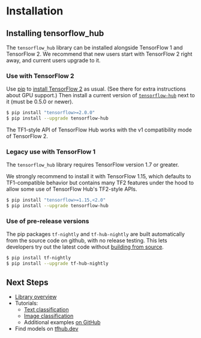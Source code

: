 <!--* freshness: { owner: 'arnoegw' } reviewed: '2020-09-09' *-->

# Installation

## Installing tensorflow_hub

The `tensorflow_hub` library can be installed alongside TensorFlow 1 and
TensorFlow 2. We recommend that new users start with TensorFlow 2 right away,
and current users upgrade to it.

### Use with TensorFlow 2

Use [pip](https://pip.pypa.io/) to
[install TensorFlow 2](https://www.tensorflow.org/install) as usual. (See there
for extra instructions about GPU support.) Then install a current version of
[`tensorflow-hub`](https://pypi.org/project/tensorflow-hub/) next to it (must be
0.5.0 or newer).

```bash
$ pip install "tensorflow>=2.0.0"
$ pip install --upgrade tensorflow-hub
```

The TF1-style API of TensorFlow Hub works with the v1 compatibility mode of
TensorFlow 2.

### Legacy use with TensorFlow 1

The `tensorflow_hub` library requires TensorFlow version 1.7 or greater.

We strongly recommend to install it with TensorFlow 1.15, which defaults to
TF1-compatible behavior but contains many TF2 features under the hood to allow
some use of TensorFlow Hub's TF2-style APIs.

```bash
$ pip install "tensorflow>=1.15,<2.0"
$ pip install --upgrade tensorflow-hub
```

### Use of pre-release versions

The pip packages `tf-nightly` and `tf-hub-nightly` are built automatically from
the source code on github, with no release testing. This lets developers try out
the latest code without [building from source](build_from_source.md).

```bash
$ pip install tf-nightly
$ pip install --upgrade tf-hub-nightly
```

## Next Steps

-   [Library overview](lib_overview.md)
-   Tutorials:
    -   [Text classification](https://github.com/tensorflow/hub/blob/master/examples/colab/tf2_text_classification.ipynb)
    -   [Image classification](https://github.com/tensorflow/hub/blob/master/examples/colab/tf2_image_retraining.ipynb)
    -   Additional examples
        [on GitHub](https://github.com/tensorflow/hub/blob/master/examples/README.md)
-   Find models on [tfhub.dev](https://tfhub.dev)
